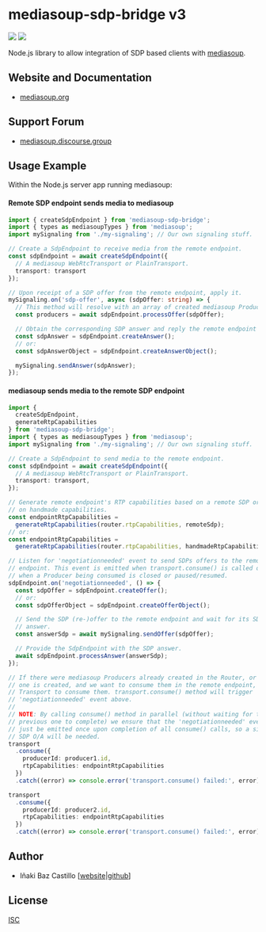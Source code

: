 # mediasoup-sdp-bridge v3

[![][npm-shield-mediasoup-sdp-bridge]][npm-mediasoup-sdp-bridge]
[![][travis-ci-shield-mediasoup-sdp-bridge]][travis-ci-mediasoup-sdp-bridge]

Node.js library to allow integration of SDP based clients with [mediasoup][mediasoup-website].


## Website and Documentation

* [mediasoup.org][mediasoup-website]


## Support Forum

* [mediasoup.discourse.group][mediasoup-discourse]


## Usage Example

Within the Node.js server app running mediasoup:

#### Remote SDP endpoint sends media to mediasoup

```typescript
import { createSdpEndpoint } from 'mediasoup-sdp-bridge';
import { types as mediasoupTypes } from 'mediasoup';
import mySignaling from './my-signaling'; // Our own signaling stuff.

// Create a SdpEndpoint to receive media from the remote endpoint.
const sdpEndpoint = await createSdpEndpoint({
  // A mediasoup WebRtcTransport or PlainTransport.
  transport: transport
});

// Upon receipt of a SDP offer from the remote endpoint, apply it.
mySignaling.on('sdp-offer', async (sdpOffer: string) => {
  // This method will resolve with an array of created mediasoup Producers.
  const producers = await sdpEndpoint.processOffer(sdpOffer);

  // Obtain the corresponding SDP answer and reply the remote endpoint with it.
  const sdpAnswer = sdpEndpoint.createAnswer();
  // or:
  const sdpAnswerObject = sdpEndpoint.createAnswerObject();

  mySignaling.sendAnswer(sdpAnswer);
});
```

#### mediasoup sends media to the remote SDP endpoint

```typescript
import {
  createSdpEndpoint, 
  generateRtpCapabilities
} from 'mediasoup-sdp-bridge';
import { types as mediasoupTypes } from 'mediasoup';
import mySignaling from './my-signaling'; // Our own signaling stuff.

// Create a SdpEndpoint to send media to the remote endpoint.
const sdpEndpoint = await createSdpEndpoint({
  // A mediasoup WebRtcTransport or PlainTransport.
  transport: transport,
});

// Generate remote endpoint's RTP capabilities based on a remote SDP or based
// on handmade capabilities.
const endpointRtpCapabilities =
  generateRtpCapabilities(router.rtpCapabilities, remoteSdp);
// or:
const endpointRtpCapabilities =
  generateRtpCapabilities(router.rtpCapabilities, handmadeRtpCapabilities);

// Listen for 'negotiationneeded' event to send SDPs offers to the remote
// endpoint. This event is emitted when transport.consume() is called or
// when a Producer being consumed is closed or paused/resumed.
sdpEndpoint.on('negotiationneeded', () => {
  const sdpOffer = sdpEndpoint.createOffer();
  // or:
  const sdpOfferObject = sdpEndpoint.createOfferObject();

  // Send the SDP (re-)offer to the remote endpoint and wait for its SDP
  // answer.
  const answerSdp = await mySignaling.sendOffer(sdpOffer);

  // Provide the SdpEndpoint with the SDP answer.
  await sdpEndpoint.processAnswer(answerSdp);
});

// If there were mediasoup Producers already created in the Router, or if a new
// one is created, and we want to consume them in the remote endpoint, tell the
// Transport to consume them. transport.consume() method will trigger
// 'negotiationneeded' event above.
//
// NOTE: By calling consume() method in parallel (without waiting for the
// previous one to complete) we ensure that the 'negotiationneeded' event will
// just be emitted once upon completion of all consume() calls, so a single
// SDP O/A will be needed.
transport
  .consume({
    producerId: producer1.id,
    rtpCapabilities: endpointRtpCapabilities 
  })
  .catch((error) => console.error('transport.consume() failed:', error));

transport
  .consume({
    producerId: producer2.id,
    rtpCapabilities: endpointRtpCapabilities 
  })
  .catch((error) => console.error('transport.consume() failed:', error));
```


## Author

* Iñaki Baz Castillo [[website](https://inakibaz.me)|[github](https://github.com/ibc/)]


## License

[ISC](./LICENSE)




[mediasoup-website]: https://mediasoup.org
[mediasoup-discourse]: https://mediasoup.discourse.group
[npm-shield-mediasoup-sdp-bridge]: https://img.shields.io/npm/v/mediasoup-sdp-bridge.svg
[npm-mediasoup-sdp-bridge]: https://npmjs.org/package/mediasoup-sdp-bridge
[travis-ci-shield-mediasoup-sdp-bridge]: https://travis-ci.com/versatica/mediasoup-sdp-bridge.svg?branch=master
[travis-ci-mediasoup-sdp-bridge]: https://travis-ci.com/versatica/mediasoup-sdp-bridge
